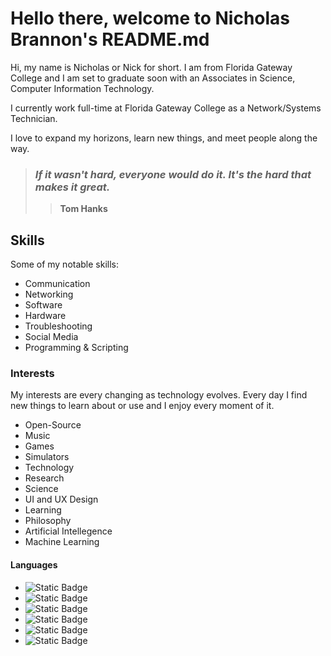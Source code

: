 
# Hello there, welcome to Nicholas Brannon's README.md

Hi, my name is Nicholas or Nick for short. I am from Florida Gateway College and I am set to graduate soon with an Associates in Science, Computer Information Technology.

I currently work full-time at Florida Gateway College as a Network/Systems Technician.

I love to expand my horizons, learn new things, and meet people along the way. 

> ### ***If it wasn't hard, everyone would do it. It's the hard that makes it great.***
>> **Tom Hanks**

## Skills

Some of my notable skills:
- Communication 
- Networking
- Software
- Hardware
- Troubleshooting
- Social Media
- Programming & Scripting

### Interests

My interests are every changing as technology evolves. Every day I find new things to learn about or use and I enjoy every moment of it.

- Open-Source
- Music
- Games
- Simulators
- Technology
- Research
- Science 
- UI and UX Design
- Learning
- Philosophy
- Artificial Intellegence
- Machine Learning

#### Languages
- ![Static Badge](https://img.shields.io/badge/-HTML5-HTML?logo=html5&labelColor=grey&color=red) 
- ![Static Badge](https://img.shields.io/badge/-CSS-CSS?logo=css3&labelColor=grey&color=%231572B6)
- ![Static Badge](https://img.shields.io/badge/-Python-Python?logo=python&logoColor=yellow&labelColor=grey&color=blue)
- ![Static Badge](https://img.shields.io/badge/-Rust-Rust?logo=rust&logoColor=brown&labelColor=white&color=grey)
- ![Static Badge](https://img.shields.io/badge/-Java-Java?logo=openjdk&logoColor=white&labelColor=grey&color=blue)
- ![Static Badge](https://img.shields.io/badge/-MySQL-MySQL?logo=mysql&labelColor=white&color=blue)
